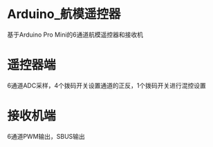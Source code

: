 # Arduino_航模遥控器
基于Arduino Pro Mini的6通道航模遥控器和接收机
# 遥控器端
6通道ADC采样，4个拨码开关设置通道的正反，1个拨码开关进行混控设置
# 接收机端
6通道PWM输出，SBUS输出
